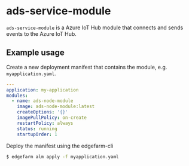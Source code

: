 # ads-service-module

`ads-service-module` is a Azure IoT Hub module that connects and sends events to the Azure IoT Hub.

## Example usage
Create a new deployment manifest that contains the module, e.g. `myapplication.yaml`.

```yaml
---
application: my-application
modules:
  - name: ads-node-module
    image: ads-node-module:latest
    createOptions: '{}'
    imagePullPolicy: on-create
    restartPolicy: always
    status: running
    startupOrder: 1
```

Deploy the manifest using the edgefarm-cli

```sh
$ edgefarm alm apply -f myapplication.yaml
```
